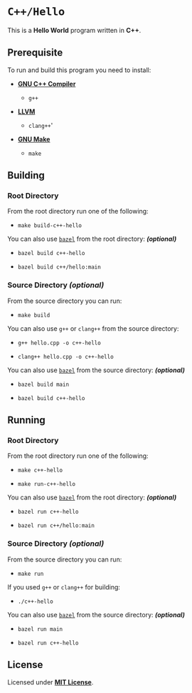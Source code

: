 # `C++/Hello`

This is a **Hello World** program written in **C++**.

## Prerequisite

To run and build this program you need to install:

* [**GNU C++ Compiler**](https://gcc.gnu.org)
  * `g++`

* [**LLVM**](https://releases.llvm.org/)
  * `clang++`'

* [**GNU Make**](https://www.gnu.org/software/make/)
  * `make`

## Building

### Root Directory

From the root directory run one of the following:

* ```
  make build-c++-hello
  ```

You can also use [`bazel`](https://bazel.build/install) from the root directory: _**(optional)**_

* ```
  bazel build c++-hello
  ```
* ```
  bazel build c++/hello:main
  ```

### Source Directory _(optional)_

From the source directory you can run:

* ```
  make build
  ```

You can also use `g++` or `clang++` from the source directory:

* ```
  g++ hello.cpp -o c++-hello
  ```
* ```
  clang++ hello.cpp -o c++-hello
  ```

You can also use [`bazel`](https://bazel.build/install) from the source directory: _**(optional)**_

* ```
  bazel build main
  ```
* ```
  bazel build c++-hello
  ```

## Running

### Root Directory

From the root directory run one of the following:

* ```
  make c++-hello
  ```
* ```
  make run-c++-hello
  ```

You can also use [`bazel`](https://bazel.build/install) from the root directory: _**(optional)**_

* ```
  bazel run c++-hello
  ```
* ```
  bazel run c++/hello:main
  ```

### Source Directory _(optional)_

From the source directory you can run:

* ```
  make run
  ```

If you used `g++` or `clang++` for building:

* ```
  ./c++-hello
  ```

You can also use [`bazel`](https://bazel.build/install) from the source directory: _**(optional)**_

* ```
  bazel run main
  ```
* ```
  bazel run c++-hello
  ```

## License

Licensed under [**MIT License**](https://github.com/altersabeh/codes/blob/main/LICENSE).
